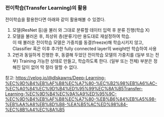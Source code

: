 ### 전이학습(Transfer Learning)의 활용
전이학습을 활용한다면 아래와 같이 활용해볼 수 있겠다.

1. 모델(ResNet 등)을 불러 와 그대로 분류할 데이터 입력 후 분류 진행(학습 X)
2. 모델을 불러온 후, 최상위 층(분류기)만 용도대로 재설정하여 학습.  
이 때 불러온 전이학습 모델은 가중치를 동결(freeze)해 학습시키지 않고, Classifier 혹은 이후 추가한 fully connected layer의 weight만 학습하여 사용
3. 2번과 동일하게 진행한 후, 동결해 두었던 전이학습 모델의 가중치를 (일부 또는 전부) Training 가능한 상태로 만들고, 학습하도록 한다.
 (일부 또는 전체) 부분은 정해진 답이 없어 딱 잘라 말할 수 없다. 


참고: https://velog.io/@dlskawns/Deep-Learning-%EC%9D%B4%EB%AF%B8%EC%A7%80-%EC%B2%98%EB%A6%AC-%EC%A0%84%EC%9D%B4%ED%95%99%EC%8A%B5Transfer-Learning-%EC%9D%B4%EC%9A%A9%ED%95%9C-%EC%9D%B4%EB%AF%B8%EC%A7%80-%EB%B6%84%EB%A5%98-%EB%AA%A8%EB%8D%B8-%EA%B5%AC%ED%98%84-%EC%8B%A4%EC%8A%B5
